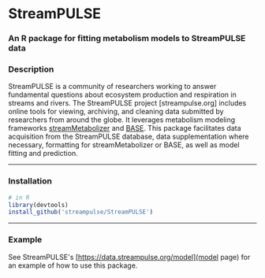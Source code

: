 # **StreamPULSE**

### An R package for fitting metabolism models to StreamPULSE data
### **Description**
StreamPULSE is a community of researchers working to
answer fundamental questions about ecosystem production and
respiration in streams and rivers. The StreamPULSE project
[streampulse.org]
includes online tools for viewing, archiving, and cleaning data
submitted by researchers from around the globe. It leverages 
metabolism modeling frameworks
[streamMetabolizer](https://github.com/USGS-R/streamMetabolizer)
and [BASE](https://github.com/dgiling/BASE).
This package facilitates 
data acquisition from the StreamPULSE database, data
supplementation where necessary, formatting for streamMetabolizer
or BASE, as well as model fitting and prediction.

---
### **Installation**
```R
# in R
library(devtools)
install_github('streampulse/StreamPULSE')
```

---
### **Example**
See StreamPULSE's [https://data.streampulse.org/model](model page)
for an example of how to use this package.
